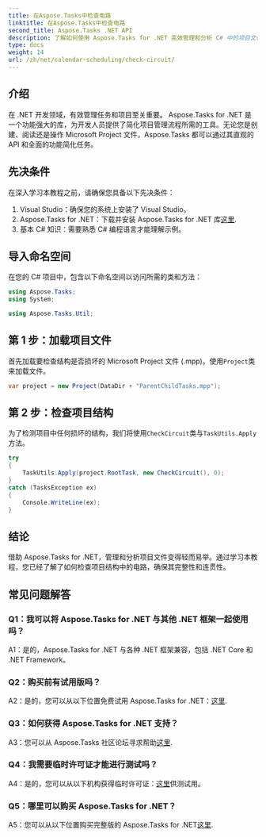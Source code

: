 ```yaml
---
title: 在Aspose.Tasks中检查电路
linktitle: 在Aspose.Tasks中检查电路
second_title: Aspose.Tasks .NET API
description: 了解如何使用 Aspose.Tasks for .NET 高效管理和分析 C# 中的项目文件。
type: docs
weight: 14
url: /zh/net/calendar-scheduling/check-circuit/
---
```

## 介绍

在 .NET 开发领域，有效管理任务和项目至关重要。 Aspose.Tasks for .NET 是一个功能强大的库，为开发人员提供了简化项目管理流程所需的工具。无论您是创建、阅读还是操作 Microsoft Project 文件，Aspose.Tasks 都可以通过其直观的 API 和全面的功能简化任务。

## 先决条件

在深入学习本教程之前，请确保您具备以下先决条件：

1. Visual Studio：确保您的系统上安装了 Visual Studio。
2.  Aspose.Tasks for .NET：下载并安装 Aspose.Tasks for .NET 库[这里](https://releases.aspose.com/tasks/net/).
3. 基本 C# 知识：需要熟悉 C# 编程语言才能理解示例。

## 导入命名空间

在您的 C# 项目中，包含以下命名空间以访问所需的类和方法：

```csharp
using Aspose.Tasks;
using System;

using Aspose.Tasks.Util;

```

## 第 1 步：加载项目文件

首先加载要检查结构是否损坏的 Microsoft Project 文件 (.mpp)。使用`Project`类来加载文件。

```csharp
var project = new Project(DataDir + "ParentChildTasks.mpp");
```

## 第 2 步：检查项目结构

为了检测项目中任何损坏的结构，我们将使用`CheckCircuit`类与`TaskUtils.Apply`方法。

```csharp
try
{
    TaskUtils.Apply(project.RootTask, new CheckCircuit(), 0);
}
catch (TasksException ex)
{
    Console.WriteLine(ex);
}
```

## 结论

借助 Aspose.Tasks for .NET，管理和分析项目文件变得轻而易举。通过学习本教程，您已经了解了如何检查项目结构中的电路，确保其完整性和连贯性。

## 常见问题解答

### Q1：我可以将 Aspose.Tasks for .NET 与其他 .NET 框架一起使用吗？

A1：是的，Aspose.Tasks for .NET 与各种 .NET 框架兼容，包括 .NET Core 和 .NET Framework。

### Q2：购买前有试用版吗？

 A2：是的，您可以从以下位置免费试用 Aspose.Tasks for .NET：[这里](https://releases.aspose.com/).

### Q3：如何获得 Aspose.Tasks for .NET 支持？

A3：您可以从 Aspose.Tasks 社区论坛寻求帮助[这里](https://forum.aspose.com/c/tasks/15).

### Q4：我需要临时许可证才能进行测试吗？

 A4：是的，您可以从以下机构获得临时许可证：[这里](https://purchase.aspose.com/temporary-license/)供测试用。

### Q5：哪里可以购买 Aspose.Tasks for .NET？

 A5：您可以从以下位置购买完整版的 Aspose.Tasks for .NET[这里](https://purchase.aspose.com/buy).